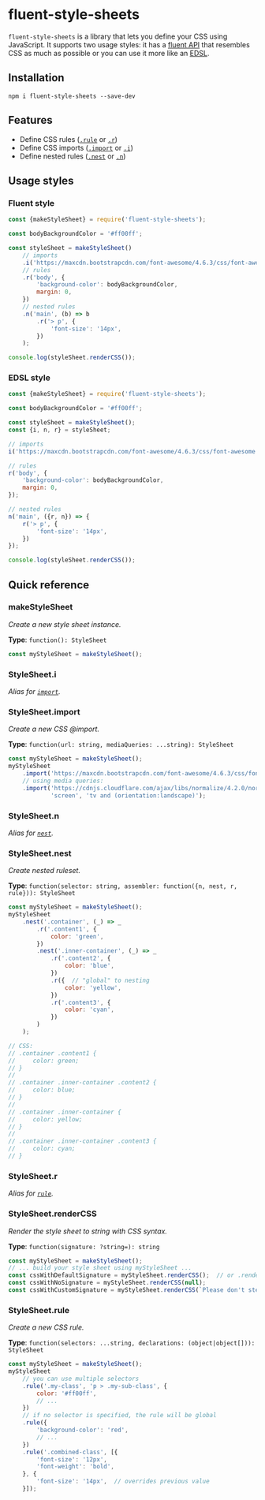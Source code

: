 fluent-style-sheets
===================
`fluent-style-sheets` is a library that lets you define your CSS using JavaScript.
It supports two usage styles: it has a [fluent API](https://en.wikipedia.org/wiki/Fluent_interface) that resembles CSS 
as much as possible or you can use it more like an [EDSL](https://en.wikipedia.org/wiki/Embedded_domain-specific_language).

Installation
------------
```
npm i fluent-style-sheets --save-dev
```

Features
--------
* Define CSS rules ([`.rule`](#stylesheetrule) or [`.r`](#stylesheetr))
* Define CSS imports ([`.import`](#stylesheetimport) or [`.i`](#stylesheeti))
* Define nested rules ([`.nest`](#stylesheetnest) or [`.n`](#stylesheetn))

Usage styles
--------------

### Fluent style
```js
const {makeStyleSheet} = require('fluent-style-sheets');

const bodyBackgroundColor = '#ff00ff';

const styleSheet = makeStyleSheet()
    // imports
    .i('https://maxcdn.bootstrapcdn.com/font-awesome/4.6.3/css/font-awesome.min.css')
    // rules
    .r('body', {
        'background-color': bodyBackgroundColor,
        margin: 0,
    })
    // nested rules
    .n('main', (b) => b
        .r('> p', {
            'font-size': '14px',
        })
    );

console.log(styleSheet.renderCSS());
```

### EDSL style
```js
const {makeStyleSheet} = require('fluent-style-sheets');

const bodyBackgroundColor = '#ff00ff';

const styleSheet = makeStyleSheet();
const {i, n, r} = styleSheet;

// imports
i('https://maxcdn.bootstrapcdn.com/font-awesome/4.6.3/css/font-awesome.min.css');

// rules
r('body', {
    'background-color': bodyBackgroundColor,
    margin: 0,
});

// nested rules
n('main', ({r, n}) => {
    r('> p', {
        'font-size': '14px',
    })
});

console.log(styleSheet.renderCSS());
```

Quick reference
---------------

### makeStyleSheet
*Create a new style sheet instance.*

**Type**: `function(): StyleSheet`

```js
const myStyleSheet = makeStyleSheet();
```

### StyleSheet.i
*Alias for [`import`](#stylesheetimport).*

### StyleSheet.import
*Create a new CSS @import.*

**Type**: `function(url: string, mediaQueries: ...string): StyleSheet`

```js
const myStyleSheet = makeStyleSheet();
myStyleSheet
    .import('https://maxcdn.bootstrapcdn.com/font-awesome/4.6.3/css/font-awesome.min.css')
    // using media queries:
    .import('https://cdnjs.cloudflare.com/ajax/libs/normalize/4.2.0/normalize.min.css',
            'screen', 'tv and (orientation:landscape)');
```

### StyleSheet.n
*Alias for [`nest`](#stylesheetnest).*

### StyleSheet.nest
*Create nested ruleset.*

**Type**: `function(selector: string, assembler: function({n, nest, r, rule})): StyleSheet`

```js
const myStyleSheet = makeStyleSheet();
myStyleSheet
    .nest('.container', (_) => _
        .r('.content1', {
            color: 'green',
        })
        .nest('.inner-container', (_) => _
            .r('.content2', {
                color: 'blue',
            })
            .r({  // "global" to nesting
                color: 'yellow',
            })
            .r('.content3', {
                color: 'cyan',
            })
        )
    );

// CSS:
// .container .content1 {
//     color: green;   
// }
// 
// .container .inner-container .content2 {
//     color: blue;
// }
// 
// .container .inner-container {
//     color: yellow;
// }
// 
// .container .inner-container .content3 {
//     color: cyan;
// }
```

### StyleSheet.r
*Alias for [`rule`](#stylesheetrule).*

### StyleSheet.renderCSS
*Render the style sheet to string with CSS syntax.*

**Type**: `function(signature: ?string=): string`

```js
const myStyleSheet = makeStyleSheet();
// ... build your style sheet using myStyleSheet ...
const cssWithDefaultSignature = myStyleSheet.renderCSS();  // or .renderCSS(undefined)
const cssWithNoSignature = myStyleSheet.renderCSS(null);
const cssWithCustomSignature = myStyleSheet.renderCSS(`Please don't steal my styles!`);

```

### StyleSheet.rule
*Create a new CSS rule.*

**Type**: `function(selectors: ...string, declarations: (object|object[])): StyleSheet`

```js
const myStyleSheet = makeStyleSheet();
myStyleSheet
    // you can use multiple selectors
    .rule('.my-class', 'p > .my-sub-class', {
        color: '#ff00ff',
        // ...
    })
    // if no selector is specified, the rule will be global
    .rule({
        'background-color': 'red',
        // ...
    })
    .rule('.combined-class', [{
        'font-size': '12px',
        'font-weight': 'bold',
    }, {
        'font-size': '14px',  // overrides previous value
    }]);
```
